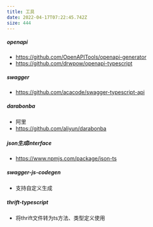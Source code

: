 ```yaml
---
title: 工具
date: 2022-04-17T07:22:45.742Z
size: 444
---
```

##### openapi

- https://github.com/OpenAPITools/openapi-generator
- https://github.com/drwpow/openapi-typescript

##### swagger

- https://github.com/acacode/swagger-typescript-api

##### darabonba

- 阿里
- https://github.com/aliyun/darabonba

##### json生成interface

- https://www.npmjs.com/package/json-ts

##### swagger-js-codegen

- 支持自定义生成

##### thrift-typescript

- 将thrift文件转为ts方法、类型定义使用
